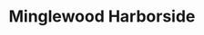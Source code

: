 ---
layout: place
title: "Minglewood Harborside"
permalink: /massachusetts/gloucester/minglewood-harborside.html
stateAbbr: MA
stateName: Massachusetts
cityName: Gloucester
seo:
  name: "Minglewood Harborside"
  type: Restaurant
  links: https://www.minglewoodharborside.com/
description: "Seafood & sushi in a quirky harborfront space, plus live music in an adjoining pub & deck dining. Minglewood Harborside serves delicious sushi in Gloucester, Massachusetts. Try fresh Japanese dishes for a great dining experience. Available for takeout, delivery, lunch, and dinner."
place_id: ChIJNwXWnB4l44kRed2ESlZEDX4
photos:
  - name: >-
      places/ChIJNwXWnB4l44kRed2ESlZEDX4/photos/AeeoHcIbtiPSuak-QjEzY7d38TB5LeRVrxMbL-DdoDZwivqFDpw-maIsUzZL8qgNuLz1bEN0tH1XDEtdy8hxAWTLtAIe0oqLWX4qqOXOEdTGyadOGiZ_9ZpJirzDZhRinEFE47YySNGVL9F3Gwt8MJ-cdcb4hPun9TiCGkeeveQuqppF_YEK0NNwASg6YgnpvoO2gcZLMdjsbaoPyBhr4dsjvT-JqrNKA1E0DceuqOfoglIAE0PkrBjXYwtXieuWXRh9TzGCK9NV0tIaAYokvOu-Onj7dU2omdraPlox_zaxZD8AN5aKSaW8pzMFVv8I-RDy35tU4rJiZhLyJnW2M_fpZ5sz1f6Mq1DcwS_6ttoQfIoN6S4nju-JeBBKN_3A8389huVC74_sfTTVU6Wemn1DcOC44s0xvW59j-qy8cSJ_qhlNQ
    widthPx: 3024
    heightPx: 4032
    authorAttributions:
      - displayName: Shardul Telharkar
        uri: https://maps.google.com/maps/contrib/102727763851376907683
        photoUri: >-
          https://lh3.googleusercontent.com/a-/ALV-UjWNt6wPoQykGGA_2gk-m06Y2KPuOXNrju7LrV9V2igrau2Q1d3M=s100-p-k-no-mo
    flagContentUri: >-
      https://www.google.com/local/imagery/report/?cb_client=maps_api_places.places_api&image_key=!1e10!2sCIHM0ogKEICAgIDugoD9Ow&hl=en-US
    googleMapsUri: >-
      https://www.google.com/maps/place//data=!3m4!1e2!3m2!1sCIHM0ogKEICAgIDugoD9Ow!2e10!4m2!3m1!1s0x89e3251e9cd60537:0x7e0d44564a84dd79
  - name: >-
      places/ChIJNwXWnB4l44kRed2ESlZEDX4/photos/AeeoHcIKqI76nxjM1_izJe4NA6v_AqiH8H02TZJeUFM-1yx51L1S-z_7TIjPniSRWvuDMVJd6bOevNNcfjacaT7myLSEt8dr_NmjcZ7tZbywIU-9iU0dsnpt4e0YGFv5qWZaX6ZIib7MbiS14O9ygxx0SP3L0EiHFqtQ0jUVwDs4kzMG17PWrBDf7H5M1MYSxB_4i9G2LLOGdFFn2HXrW7_34eZzGelgs8xwgiKjc0JKyPByeiJu-5_PjhHLcfyiHPCPUpF47jo8qHvL7LfjhlMEk6Yr7byxKF64FNAI4nHtg0xGq-tg4njmdQ781mTxaER2ZdYw5vaDJ7loEfbUsgqPeKXuHDbwISmcdQGb6FMVdGkYQ3syoCxhH8Bc95BlHHWJK1lPSxzIJLqBbk-HeMhByxUBoyaSKfJsDoa2GDgR6_ecLQ
    widthPx: 2688
    heightPx: 1512
    authorAttributions:
      - displayName: Ray Wright
        uri: https://maps.google.com/maps/contrib/104849814392594223950
        photoUri: >-
          https://lh3.googleusercontent.com/a/ACg8ocJQiz_vxXo9XaztEoDbRSVNlTVpK05p-Z46qSw-DVbKBDnUXQ=s100-p-k-no-mo
    flagContentUri: >-
      https://www.google.com/local/imagery/report/?cb_client=maps_api_places.places_api&image_key=!1e10!2sCIHM0ogKEICAgIC-_p2fPQ&hl=en-US
    googleMapsUri: >-
      https://www.google.com/maps/place//data=!3m4!1e2!3m2!1sCIHM0ogKEICAgIC-_p2fPQ!2e10!4m2!3m1!1s0x89e3251e9cd60537:0x7e0d44564a84dd79
  - name: >-
      places/ChIJNwXWnB4l44kRed2ESlZEDX4/photos/AeeoHcK6P9ydiysA7zwz9fADzLfnXGg8HhDQKWrtx0_dM2tmhpfNIzWgtLTKWDchuUh94E2iKsz-14KjBwMYsqBsEk8fPwila4sVAN9hn0SPmOMOgM8DDCTgRixKLNX5asSZ6ymwLfB0lFtFvNehdyB41bQv8IlTIGTepyMVt57_3HD6OZvrXQQVtbLzTsEEYWArQhvm47QDq2eSDcDjEaGPHoekjIyLKpm06iWswLcpb97LJErtEbmjLd76AvDgTJ__6R7dRx8pvvcvtKWnafn2Hm196Evl-6kunxAJ07RHNyv0Ii0XoNAZnwDwbmsA-kr8IKZZNUKZ7ZOHP2VakreA-s_i7kwHbDNVmR-jgeW-sDoq5WMLroHjdMkKAG2agHTS8JMOLWBYFcJolYW04K-4KVQz6yDjcMpR3YyDCyIJ6Q6XcqY
    widthPx: 4080
    heightPx: 3060
    authorAttributions:
      - displayName: Lucas ルーカス
        uri: https://maps.google.com/maps/contrib/104206812495534437655
        photoUri: >-
          https://lh3.googleusercontent.com/a-/ALV-UjWoXUefXl04s4b5TDe4-yuD637BQ8TmGNvfcDJzLlb8FE3-K4T7=s100-p-k-no-mo
    flagContentUri: >-
      https://www.google.com/local/imagery/report/?cb_client=maps_api_places.places_api&image_key=!1e10!2sCIHM0ogKEICAgIDPyrTHhQE&hl=en-US
    googleMapsUri: >-
      https://www.google.com/maps/place//data=!3m4!1e2!3m2!1sCIHM0ogKEICAgIDPyrTHhQE!2e10!4m2!3m1!1s0x89e3251e9cd60537:0x7e0d44564a84dd79
  - name: >-
      places/ChIJNwXWnB4l44kRed2ESlZEDX4/photos/AeeoHcJJiQcl7rW4MSz2vl31T1SqRV9auZ1tEnDueMJ-ua6mfuwCeD5XwlvEPXjOYFcnsd0DK6Ywm83mTvA0Ln_7hM50K8PCiohgP6XthhIHUZ5SqUF8y7FohMLdQYp6ox-AQ15oH9Jz72LUMZKfI2KgI-cd6fOh6hU9eW-wCzMQodSQo6Eqrz9Ywvk9DsV2ViT754hsvHEOAWyUiUWFwyZOuwFM41nPJOuO2Outt-ErtjNXpoJXKxTizpb5Nu0FwgFgy7d778rbga4po-MS5uOaiDpFgqB92j7LkIrB-W64ABrzGWQD2S3gWppVuFgIokMuleinzWgbtBOC1IGQbSjq79xVwaAn7NgYZ8a9k0Mxq1FilbktRskCbJg4oq2qnt73gvHAHJV7ELHR2J4alBlPPJk-mwT9E2orgL33ha0PJMbLicMi
    widthPx: 4032
    heightPx: 3024
    authorAttributions:
      - displayName: Joe Sorrentino
        uri: https://maps.google.com/maps/contrib/101963893153292287957
        photoUri: >-
          https://lh3.googleusercontent.com/a-/ALV-UjXjOwzeOScQHLwE1ELc3DZ9d93ZMeAuq4YB89ZrOEXoEN5sKGEjJQ=s100-p-k-no-mo
    flagContentUri: >-
      https://www.google.com/local/imagery/report/?cb_client=maps_api_places.places_api&image_key=!1e10!2sCIHM0ogKEICAgICJ4bHh3wE&hl=en-US
    googleMapsUri: >-
      https://www.google.com/maps/place//data=!3m4!1e2!3m2!1sCIHM0ogKEICAgICJ4bHh3wE!2e10!4m2!3m1!1s0x89e3251e9cd60537:0x7e0d44564a84dd79
  - name: >-
      places/ChIJNwXWnB4l44kRed2ESlZEDX4/photos/AeeoHcIzYN73Wo4-sRhXJDb0u3-pYmm81UDtRgmNKY_YHoguN-KUHr97ySK0GmaBHapfAQE4DTZRgL3qpulXP7ZwRm9l4WM2JMJ4K7ROmf3KhO706v8lyOiXgRQfF_NBuWwQS54I9ZoUbMu4_OPnbtBv1hASrx-yWlr5cTsdZMt6Lgr0xLymcpZAb672byiGADfRRnNtze48jwIOc8ELRdtCJkDEKRkFnHeseGIMUQLHr6hOSXHNUyC4vJXR7SlTZSvbxuWeW5lLQTbcGTLu68_a48_cT1Hf57XiHUcGDxRmzSMK_N9D-xIlg7I4Zj06B6PHKhq1LjOcu2bmRdAk5Y59dqRz2iord2OB1lWsBKIgnJ0DPAAXUknRrLJaWanx9Pzw-lqb5UYZvQoDPtbm2ilR8o-FmRftfsPdZe3boNsG3ntrrA
    widthPx: 4080
    heightPx: 3072
    authorAttributions:
      - displayName: Yano
        uri: https://maps.google.com/maps/contrib/114474782700403160254
        photoUri: >-
          https://lh3.googleusercontent.com/a-/ALV-UjXt5iKCRBcFqnJJj9VkJgPS0MY-Obl6hTM5DgY1JC4Y7UdpEtMq=s100-p-k-no-mo
    flagContentUri: >-
      https://www.google.com/local/imagery/report/?cb_client=maps_api_places.places_api&image_key=!1e10!2sCIHM0ogKEICAgICu18nYOw&hl=en-US
    googleMapsUri: >-
      https://www.google.com/maps/place//data=!3m4!1e2!3m2!1sCIHM0ogKEICAgICu18nYOw!2e10!4m2!3m1!1s0x89e3251e9cd60537:0x7e0d44564a84dd79
  - name: >-
      places/ChIJNwXWnB4l44kRed2ESlZEDX4/photos/AeeoHcJkCCw1SnqlbhVpomt5TXngwYGRbIEjf4pDfRkvCGn0GQ8o2Nw9W5aEbUCcukbLDJAOfx-VFzPIDFOy8wsl0Mk45HJyoEvsd2s_uCcYXFWlDRE3TrM2Cl7pmf5Ta1O43w0bnz2W8s-pBcvsrafW4KC0kcBebsIYYsh9wb9oaX3Wew1jw4P36-XeCbP0xNox16x-uiHh02YtGagU5pQZY1QlSRTmqiuEZm3gp0jn-LHQ9HH9VHjpo0hPaYrPQ5iaGiWV_2d9Ur-ssYXTw9sAvMbIaXd-8OCNS3iwyoF2hFrqs7vRiN_I-V5ruj168rNolzfhlfJR_mOfH3xF8x3GthCpbm_5Pjt25CmIJ2eXPb21JAXOUsbSZprJHr7ByaooFAVmvpZDbZ70sBICWDasQRYT8tRViu__JtvJaaTM0g1hLmw
    widthPx: 3024
    heightPx: 4032
    authorAttributions:
      - displayName: Orkhan Gasanov
        uri: https://maps.google.com/maps/contrib/109337304584021523279
        photoUri: >-
          https://lh3.googleusercontent.com/a-/ALV-UjU_NStwk1TWR-G9eul34NGg-4Q71Nung72LuXcjcKmpa9v6k5c=s100-p-k-no-mo
    flagContentUri: >-
      https://www.google.com/local/imagery/report/?cb_client=maps_api_places.places_api&image_key=!1e10!2sCIHM0ogKEICAgIDbgdD0xQE&hl=en-US
    googleMapsUri: >-
      https://www.google.com/maps/place//data=!3m4!1e2!3m2!1sCIHM0ogKEICAgIDbgdD0xQE!2e10!4m2!3m1!1s0x89e3251e9cd60537:0x7e0d44564a84dd79
  - name: >-
      places/ChIJNwXWnB4l44kRed2ESlZEDX4/photos/AeeoHcJs1lNBvZSNrAq7sCLgtQApPiwqOyonQ_3NOJPXTbVnn0DwJ2sZDgdCr00JDG1v3HqlppTJpCpdtNf9ex6wC1x6naob-1mxUWSvhsVEpYA9N_dSUX5-1uBbe_HDj0XP2hVcMiCEH7cCuiF3WS35Kqru7mVXTl7o2Dbr6eGOR6Y6Jq1ckbeEuhuVM8ZdWSDqPKA9XBmjVYWVVcIjMX0JHfiJTN4vGp_4oxQvR8F7wKYTd27O9afXHPXEBJKm31-hIE3_SLEq2ZY8sbGaer19YKuP4RsrMQvZ-SAWBzFZMxjNarKcfZWvVGL7ki7wcHZKitI9YTk8Iax-px1EFul6Tmf_pn6cEpj0xBhvOIvEyQzzRaEZoZFqFr_9UQCA4KXbgLDxUl5awamQi3OoUrLF7i19tBy3ckrr4WcRF0ciF2acu10
    widthPx: 4656
    heightPx: 3492
    authorAttributions:
      - displayName: David Bishop
        uri: https://maps.google.com/maps/contrib/103759536841953973876
        photoUri: >-
          https://lh3.googleusercontent.com/a/ACg8ocLLtI81HGRXc9GUeBAthQ4J7giEVGeq6pBeLAvZY4699Xwrdw=s100-p-k-no-mo
    flagContentUri: >-
      https://www.google.com/local/imagery/report/?cb_client=maps_api_places.places_api&image_key=!1e10!2sCIHM0ogKEICAgICGsaCkhwE&hl=en-US
    googleMapsUri: >-
      https://www.google.com/maps/place//data=!3m4!1e2!3m2!1sCIHM0ogKEICAgICGsaCkhwE!2e10!4m2!3m1!1s0x89e3251e9cd60537:0x7e0d44564a84dd79
  - name: >-
      places/ChIJNwXWnB4l44kRed2ESlZEDX4/photos/AeeoHcLo1iLQrXVk1_BD9wrbIIbZgz7N3QtBVWonIQKTIWRayRVhifoWCBdY4C1luh1JU070bHHQ-131sUKGuU7n2cYxY6SXls0aCYLKJ_hparGLCvkVwZ9qHqNtEu7PEnI-zEiM2CMh1UWvs5Cm4TxoXGDzM9ElfSpXGsAKIXGHBwNbrooFg6THUEWwOnoYGLTrUl7oRsNb6uiygO8Fvux5JoZAJGx94Wb02zZFqUJlT0vuVIsKE5qVMrMI5kvec-RCKKg2GP-P-hqz8_CoVVLqM5loJhG88Uto7fJktdII6YDRs8Vgru21iDRplNmlCgxZ2JndXFJTv-sUENYxq0rLfkJmvlEXqOSik6GEXbJZex5kOlJfRH_tuvRc_tL-laHjqa4dwWTNI1RNHvrglH6zzijHTRVhPIq4YU9i-XQ2M1g
    widthPx: 4032
    heightPx: 3024
    authorAttributions:
      - displayName: Elena Deutsch
        uri: https://maps.google.com/maps/contrib/102432241576320571235
        photoUri: >-
          https://lh3.googleusercontent.com/a-/ALV-UjU1y7jYqQw-8upAdtCasc3e2nlYmNyPIz60TLbdDsYGNPEyTBXg=s100-p-k-no-mo
    flagContentUri: >-
      https://www.google.com/local/imagery/report/?cb_client=maps_api_places.places_api&image_key=!1e10!2sCIHM0ogKEICAgIDrlbrxGg&hl=en-US
    googleMapsUri: >-
      https://www.google.com/maps/place//data=!3m4!1e2!3m2!1sCIHM0ogKEICAgIDrlbrxGg!2e10!4m2!3m1!1s0x89e3251e9cd60537:0x7e0d44564a84dd79
  - name: >-
      places/ChIJNwXWnB4l44kRed2ESlZEDX4/photos/AeeoHcIz0mLDEeFaluE-9ZySkbkYFBzgZWkuVX0FKExJX49dFP4OHf9xh_OAYqE9TFyb6oeRMe0vWUYgv3iTGya0HEsQJ1dZw9DpZXCUVIseNfi4JmlK4L2lW6CcjarEYFfYXEE3wg4RyhJJG2b8Qe627VWvH-EPdl8N9A4vXQjB_N1_HVNdeT736rWq6dErblEthcnWF_9U21gCRqz3pGYK51XPxPNKa9dcZKwyxA3fnEZ5Vvf7m4N28i2_Q6rJ87njRFauJlm9_WwgCnFXdAQgPVPL8C59MYXBapxIPxFjz0mRVd9kBxQ_fc9EKIn580MWUJpBcH-EqUzmN-NC_cOY-7lOAQ2Wv0X7PRR6PKk-098ACOJF5yJ0YQL-MXgTobjtmFUBtsM-Db4z0zp8MtMgg_mG48bJqY6y116wpaBwOsR7oOYU
    widthPx: 4080
    heightPx: 3060
    authorAttributions:
      - displayName: Lucas ルーカス
        uri: https://maps.google.com/maps/contrib/104206812495534437655
        photoUri: >-
          https://lh3.googleusercontent.com/a-/ALV-UjWoXUefXl04s4b5TDe4-yuD637BQ8TmGNvfcDJzLlb8FE3-K4T7=s100-p-k-no-mo
    flagContentUri: >-
      https://www.google.com/local/imagery/report/?cb_client=maps_api_places.places_api&image_key=!1e10!2sCIHM0ogKEICAgIDPyrTH-QE&hl=en-US
    googleMapsUri: >-
      https://www.google.com/maps/place//data=!3m4!1e2!3m2!1sCIHM0ogKEICAgIDPyrTH-QE!2e10!4m2!3m1!1s0x89e3251e9cd60537:0x7e0d44564a84dd79
  - name: >-
      places/ChIJNwXWnB4l44kRed2ESlZEDX4/photos/AeeoHcLo25sKCb2ZUk1D5WDAoCnCpZbCL8_ywN38bS0AgEJ_R30uRN-Bhvqlpjxcr-EKJLGSrznoH84sms9tR8WVtN_5xL0DwPfxUbibaOw_bVmCA2tRyePa_ZDosT9ZsSh_EzPW58Suzag2g7qRRm5J-Hj6X4I1ewoMajzIsjE4P91-0jisjS_rYQefcBjOA4Jlsa8RrVaTlxVpfVkw3wonpPA7IwHxjkfm2N9N3o230v-FbvVvScIF4QrHd-nqNgIuO-kQqEq0rXcE6JgmX8SNPlTtDXaryfSwwhnIWK7bYIH16p-bRrDQmy2E25OSez6vUj5zM_6DUDE7tlXQHpt0x3KxaQYQUOP9Ahlw_s8rMNf97vGmtu2SV6M8mZdHesJ0c8iFP4YjFOSi16bQEp8QL5J56UbXdaDQ4PQa6X2jMC0ZFw
    widthPx: 4080
    heightPx: 3060
    authorAttributions:
      - displayName: Lucas ルーカス
        uri: https://maps.google.com/maps/contrib/104206812495534437655
        photoUri: >-
          https://lh3.googleusercontent.com/a-/ALV-UjWoXUefXl04s4b5TDe4-yuD637BQ8TmGNvfcDJzLlb8FE3-K4T7=s100-p-k-no-mo
    flagContentUri: >-
      https://www.google.com/local/imagery/report/?cb_client=maps_api_places.places_api&image_key=!1e10!2sCIHM0ogKEICAgIDPyrTHBQ&hl=en-US
    googleMapsUri: >-
      https://www.google.com/maps/place//data=!3m4!1e2!3m2!1sCIHM0ogKEICAgIDPyrTHBQ!2e10!4m2!3m1!1s0x89e3251e9cd60537:0x7e0d44564a84dd79
address: 25 Rogers St, Gloucester, MA 01930, USA
street: 25 Rogers St
city: Gloucester
state: MA
zip: '01930'
country: USA
neighborhood: null
latitude: '42.611609'
longitude: '-70.664672'
accessibility_options:
  wheelchairAccessibleParking: true
  wheelchairAccessibleEntrance: true
  wheelchairAccessibleRestroom: true
  wheelchairAccessibleSeating: true
business_status: OPERATIONAL
name: Minglewood Harborside
google_maps_links:
  directionsUri: >-
    https://www.google.com/maps/dir//''/data=!4m7!4m6!1m1!4e2!1m2!1m1!1s0x89e3251e9cd60537:0x7e0d44564a84dd79!3e0
  placeUri: https://maps.google.com/?cid=9082991160884256121
  writeAReviewUri: >-
    https://www.google.com/maps/place//data=!4m3!3m2!1s0x89e3251e9cd60537:0x7e0d44564a84dd79!12e1
  reviewsUri: >-
    https://www.google.com/maps/place//data=!4m4!3m3!1s0x89e3251e9cd60537:0x7e0d44564a84dd79!9m1!1b1
  photosUri: >-
    https://www.google.com/maps/place//data=!4m3!3m2!1s0x89e3251e9cd60537:0x7e0d44564a84dd79!10e5
primary_type: Seafood Restaurant
opening_hours:
  regular: null
  current: null
secondary_opening_hours:
  regular:
    weekdayDescriptions: null
    type: null
  current:
    weekdayDescriptions: null
    type: null
phone: (978) 281-0223
price_level: PRICE_LEVEL_MODERATE
price_range: $20 &ndash; $30
rating: '4.3'
rating_count: 1006
website: https://www.minglewoodharborside.com/
reviews:
  - name: >-
      places/ChIJNwXWnB4l44kRed2ESlZEDX4/reviews/ChZDSUhNMG9nS0VJQ0FnTUR3dk92NktBEAE
    relativePublishTimeDescription: 2 weeks ago
    rating: 4
    text:
      text: >-
        Love this place! The service is always good, the food and drink are
        generally great (though they lost a star for the quality of a couple of
        take out meals which were below par - eating in has not failed us
        however), the location is terrific, and free live music os ALWAYS good!
      languageCode: en
    originalText:
      text: >-
        Love this place! The service is always good, the food and drink are
        generally great (though they lost a star for the quality of a couple of
        take out meals which were below par - eating in has not failed us
        however), the location is terrific, and free live music os ALWAYS good!
      languageCode: en
    authorAttribution:
      displayName: Matthew Laurence
      uri: https://www.google.com/maps/contrib/112116969491019578784/reviews
      photoUri: >-
        https://lh3.googleusercontent.com/a-/ALV-UjVcHhDpx-NUkYEk8yV_6fQk_FqTwZb4Y7u4KM73iCjm5X8qjdVPTQ=s128-c0x00000000-cc-rp-mo-ba4
    publishTime: '2025-03-24T14:53:35.224561Z'
    flagContentUri: >-
      https://www.google.com/local/review/rap/report?postId=ChZDSUhNMG9nS0VJQ0FnTUR3dk92NktBEAE&d=17924085&t=1
    googleMapsUri: >-
      https://www.google.com/maps/reviews/data=!4m6!14m5!1m4!2m3!1sChZDSUhNMG9nS0VJQ0FnTUR3dk92NktBEAE!2m1!1s0x89e3251e9cd60537:0x7e0d44564a84dd79
  - name: >-
      places/ChIJNwXWnB4l44kRed2ESlZEDX4/reviews/ChdDSUhNMG9nS0VJQ0FnSURQeXJUSDJRRRAB
    relativePublishTimeDescription: 4 months ago
    rating: 5
    text:
      text: >-
        Amazing food here at Minglewood! Sushi is a must try. Nice outdoor
        seating and quick service. Highly recommended!
      languageCode: en
    originalText:
      text: >-
        Amazing food here at Minglewood! Sushi is a must try. Nice outdoor
        seating and quick service. Highly recommended!
      languageCode: en
    authorAttribution:
      displayName: Lucas ルーカス
      uri: https://www.google.com/maps/contrib/104206812495534437655/reviews
      photoUri: >-
        https://lh3.googleusercontent.com/a-/ALV-UjWoXUefXl04s4b5TDe4-yuD637BQ8TmGNvfcDJzLlb8FE3-K4T7=s128-c0x00000000-cc-rp-mo-ba6
    publishTime: '2024-12-01T00:48:29.458578Z'
    flagContentUri: >-
      https://www.google.com/local/review/rap/report?postId=ChdDSUhNMG9nS0VJQ0FnSURQeXJUSDJRRRAB&d=17924085&t=1
    googleMapsUri: >-
      https://www.google.com/maps/reviews/data=!4m6!14m5!1m4!2m3!1sChdDSUhNMG9nS0VJQ0FnSURQeXJUSDJRRRAB!2m1!1s0x89e3251e9cd60537:0x7e0d44564a84dd79
  - name: >-
      places/ChIJNwXWnB4l44kRed2ESlZEDX4/reviews/ChdDSUhNMG9nS0VJQ0FnSURmbXJLNGh3RRAB
    relativePublishTimeDescription: 3 months ago
    rating: 5
    text:
      text: >-
        Awesome local restaurant. Lots of familiar faces in terms of staff that
        really do a great job taking care of their restaurant and customers. A
        lot of our crew get lunches on the go here.


        We get served by Ryan most often at the bar and he is on point 100%.
        I've never had slow service at Minglewood. I like to order the same
        things and often stick to nachos, the steak bomb, and tuna king is my
        favorite sushi roll (always fresh). The cobb salad with chicken is an
        awesome to go order.
      languageCode: en
    originalText:
      text: >-
        Awesome local restaurant. Lots of familiar faces in terms of staff that
        really do a great job taking care of their restaurant and customers. A
        lot of our crew get lunches on the go here.


        We get served by Ryan most often at the bar and he is on point 100%.
        I've never had slow service at Minglewood. I like to order the same
        things and often stick to nachos, the steak bomb, and tuna king is my
        favorite sushi roll (always fresh). The cobb salad with chicken is an
        awesome to go order.
      languageCode: en
    authorAttribution:
      displayName: Yankee Fleet
      uri: https://www.google.com/maps/contrib/104403116248416616838/reviews
      photoUri: >-
        https://lh3.googleusercontent.com/a/ACg8ocJWdS0Ou8cYSSAN2gvj6HeCK01fiPo1KLrzBQLA4RZcxfQxKA=s128-c0x00000000-cc-rp-mo
    publishTime: '2025-01-05T15:44:18.849959Z'
    flagContentUri: >-
      https://www.google.com/local/review/rap/report?postId=ChdDSUhNMG9nS0VJQ0FnSURmbXJLNGh3RRAB&d=17924085&t=1
    googleMapsUri: >-
      https://www.google.com/maps/reviews/data=!4m6!14m5!1m4!2m3!1sChdDSUhNMG9nS0VJQ0FnSURmbXJLNGh3RRAB!2m1!1s0x89e3251e9cd60537:0x7e0d44564a84dd79
  - name: >-
      places/ChIJNwXWnB4l44kRed2ESlZEDX4/reviews/ChZDSUhNMG9nS0VJQ0FnSURiN01XaVhBEAE
    relativePublishTimeDescription: 8 months ago
    rating: 5
    text:
      text: >-
        Great views and food! The sushi was delicious!  Had the tempura sushi
        and it was plentiful and fresh.  The fish sandwiches were great too!
        Nice lunch spot!
      languageCode: en
    originalText:
      text: >-
        Great views and food! The sushi was delicious!  Had the tempura sushi
        and it was plentiful and fresh.  The fish sandwiches were great too!
        Nice lunch spot!
      languageCode: en
    authorAttribution:
      displayName: Pam Baker
      uri: https://www.google.com/maps/contrib/103246979696423116482/reviews
      photoUri: >-
        https://lh3.googleusercontent.com/a-/ALV-UjWQotNTIbmXbGkeXE4mER_y9V37okGUPhoYuHocpxWw7gv5j_3M=s128-c0x00000000-cc-rp-mo-ba4
    publishTime: '2024-08-02T21:43:14.784013Z'
    flagContentUri: >-
      https://www.google.com/local/review/rap/report?postId=ChZDSUhNMG9nS0VJQ0FnSURiN01XaVhBEAE&d=17924085&t=1
    googleMapsUri: >-
      https://www.google.com/maps/reviews/data=!4m6!14m5!1m4!2m3!1sChZDSUhNMG9nS0VJQ0FnSURiN01XaVhBEAE!2m1!1s0x89e3251e9cd60537:0x7e0d44564a84dd79
  - name: >-
      places/ChIJNwXWnB4l44kRed2ESlZEDX4/reviews/ChZDSUhNMG9nS0VJQ0FnSURPaWF1VmJBEAE
    relativePublishTimeDescription: 2 years ago
    rating: 4
    text:
      text: >-
        We had a great friendly server and great outside seats.  The fried
        scallops were amazing as was the tartar sauce. French fries cooked
        perfectly.  The calamari was cooked perfectly ant the “dipping sauce “
        was awesome.  I prefer Mexican corn off the cob but this tasted good. 
        This place is very reasonable.
      languageCode: en
    originalText:
      text: >-
        We had a great friendly server and great outside seats.  The fried
        scallops were amazing as was the tartar sauce. French fries cooked
        perfectly.  The calamari was cooked perfectly ant the “dipping sauce “
        was awesome.  I prefer Mexican corn off the cob but this tasted good. 
        This place is very reasonable.
      languageCode: en
    authorAttribution:
      displayName: J
      uri: https://www.google.com/maps/contrib/104999389475139283940/reviews
      photoUri: >-
        https://lh3.googleusercontent.com/a-/ALV-UjVxty13Y7KxeSpu4VLqJkYw4mnStTD2NCz-3zqlEkKNdJP7RIW4mg=s128-c0x00000000-cc-rp-mo-ba6
    publishTime: '2022-07-08T12:24:31.370861Z'
    flagContentUri: >-
      https://www.google.com/local/review/rap/report?postId=ChZDSUhNMG9nS0VJQ0FnSURPaWF1VmJBEAE&d=17924085&t=1
    googleMapsUri: >-
      https://www.google.com/maps/reviews/data=!4m6!14m5!1m4!2m3!1sChZDSUhNMG9nS0VJQ0FnSURPaWF1VmJBEAE!2m1!1s0x89e3251e9cd60537:0x7e0d44564a84dd79
parking_options:
  freeParkingLot: true
  valetParking: false
payment_options:
  acceptsCreditCards: true
  acceptsDebitCards: true
  acceptsCashOnly: false
  acceptsNfc: true
allow_dogs: null
curbside_pickup: true
delivery: true
dine_in: true
good_for_children: true
good_for_groups: true
good_for_sports: true
live_music: true
menu_for_children: true
outdoor_seating: true
reservable: true
restroom: true
serves_beer: true
serves_breakfast: false
serves_brunch: null
serves_cocktails: true
serves_coffee: true
serves_dinner: true
serves_dessert: true
serves_lunch: true
serves_vegetarian_food: true
serves_wine: true
takeout: true
summary: >-
  Seafood & sushi in a quirky harborfront space, plus live music in an adjoining
  pub & deck dining.

---